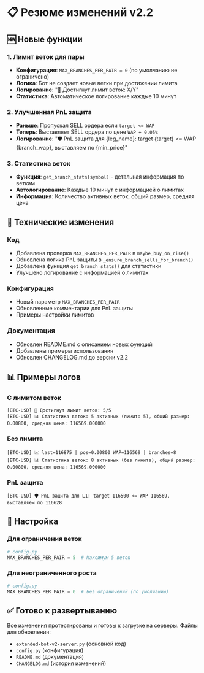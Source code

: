# 📋 Резюме изменений v2.2

## 🆕 Новые функции

### 1. Лимит веток для пары
- **Конфигурация**: `MAX_BRANCHES_PER_PAIR = 0` (по умолчанию не ограничено)
- **Логика**: Бот не создает новые ветки при достижении лимита
- **Логирование**: "🚫 Достигнут лимит веток: X/Y"
- **Статистика**: Автоматическое логирование каждые 10 минут

### 2. Улучшенная PnL защита
- **Раньше**: Пропускал SELL ордера если `target <= WAP`
- **Теперь**: Выставляет SELL ордера по цене `WAP + 0.05%`
- **Логирование**: "🛡️ PnL защита для {leg_name}: target {target} <= WAP {branch_wap}, выставляем по {min_price}"

### 3. Статистика веток
- **Функция**: `get_branch_stats(symbol)` - детальная информация по веткам
- **Автологирование**: Каждые 10 минут с информацией о лимитах
- **Информация**: Количество активных веток, общий размер, средняя цена

## 🔧 Технические изменения

### Код
- Добавлена проверка `MAX_BRANCHES_PER_PAIR` в `maybe_buy_on_rise()`
- Обновлена логика PnL защиты в `_ensure_branch_sells_for_branch()`
- Добавлена функция `get_branch_stats()` для статистики
- Улучшено логирование с информацией о лимитах

### Конфигурация
- Новый параметр `MAX_BRANCHES_PER_PAIR`
- Обновленные комментарии для PnL защиты
- Примеры настройки лимитов

### Документация
- Обновлен README.md с описанием новых функций
- Добавлены примеры использования
- Обновлен CHANGELOG.md до версии v2.2

## 📊 Примеры логов

### С лимитом веток
```
[BTC-USD] 🚫 Достигнут лимит веток: 5/5
[BTC-USD] 📊 Статистика веток: 5 активных (лимит: 5), общий размер: 0.00800, средняя цена: 116569.000000
```

### Без лимита
```
[BTC-USD] 📈 last=116875 | pos=0.00800 WAP=116569 | branches=8
[BTC-USD] 📊 Статистика веток: 8 активных (без лимита), общий размер: 0.00800, средняя цена: 116569.000000
```

### PnL защита
```
[BTC-USD] 🛡️ PnL защита для L1: target 116500 <= WAP 116569, выставляем по 116628
```

## 🎯 Настройка

### Для ограничения веток
```python
# config.py
MAX_BRANCHES_PER_PAIR = 5  # Максимум 5 веток
```

### Для неограниченного роста
```python
# config.py
MAX_BRANCHES_PER_PAIR = 0  # Без ограничений (по умолчанию)
```

## ✅ Готово к развертыванию

Все изменения протестированы и готовы к загрузке на серверы.
Файлы для обновления:
- `extended-bot-v2-server.py` (основной код)
- `config.py` (конфигурация)
- `README.md` (документация)
- `CHANGELOG.md` (история изменений)
